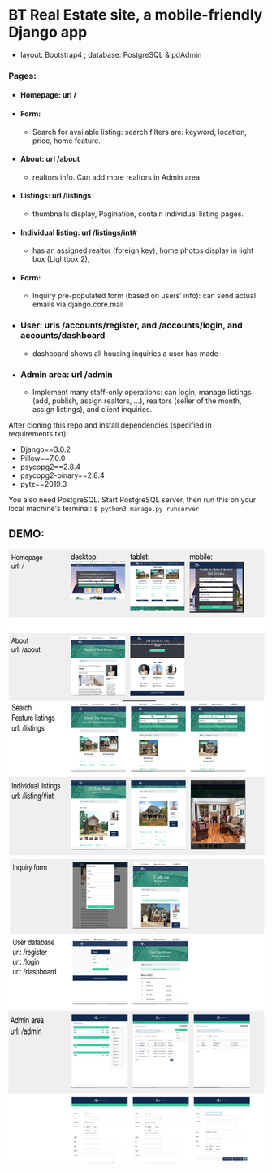 # BT Real Estate site, a mobile-friendly Django app
* layout: Bootstrap4 ; database: PostgreSQL & pdAdmin
### Pages:
- #### Homepage: url /
- #### Form: 
  + Search for available listing: search filters are: keyword, location, price, home feature.
- #### About: url /about
  + realtors info. Can add more realtors in Admin area
- #### Listings: url /listings
  + thumbnails display, Pagination, contain individual listing pages. 
- #### Individual listing: url /listings/int# 
  + has an assigned realtor (foreign key), home photos display in light box (Lightbox 2), 
- #### Form: 
  + Inquiry pre-populated form (based on users’ info): can send actual emails via django.core.mail
- ### User: urls /accounts/register, and /accounts/login, and accounts/dashboard
  + dashboard shows all housing inquiries a user has made
- ### Admin area: url /admin
  + Implement many staff-only operations: can login, manage listings (add, publish, assign realtors, …), realtors (seller of the month, assign listings), and client inquiries.

After cloning this repo and install dependencies (specified in requirements.txt):
* Django==3.0.2
* Pillow==7.0.0
* psycopg2==2.8.4
* psycopg2-binary==2.8.4
* pytz==2019.3

You also need PostgreSQL. Start PostgreSQL server, then run this on your local machine's terminal:
`$ python3 manage.py runserver`

## DEMO:
<img src='show1.png' height='300px' />
<img src='show2.png' height='300px' />
<img src='show3.png' height='300px' />
<img src='show4.png' height='300px' />


